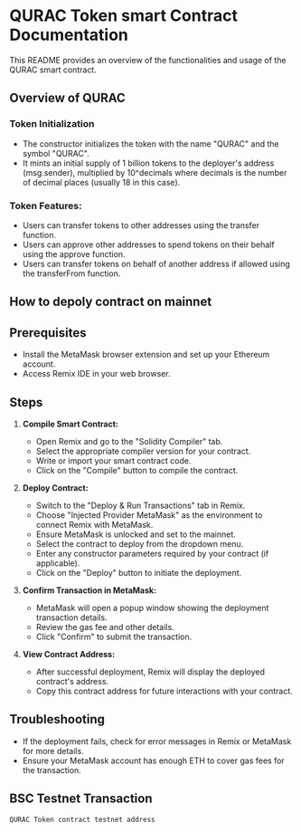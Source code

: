 # QURAC Token smart Contract Documentation

This README provides an overview of the functionalities and usage of the QURAC smart contract.

## Overview of QURAC

### Token Initialization

- The constructor initializes the token with the name "QURAC" and the symbol "QURAC".
- It mints an initial supply of 1 billion tokens to the deployer's address (msg.sender), multiplied by 10^decimals where decimals is the number  of decimal places (usually 18 in this case).

### Token Features:

- Users can transfer tokens to other addresses using the transfer function.
- Users can approve other addresses to spend tokens on their behalf using the approve function.
- Users can transfer tokens on behalf of another address if allowed using the transferFrom function.

## How to depoly contract on mainnet

## Prerequisites

- Install the MetaMask browser extension and set up your Ethereum account.
- Access Remix IDE in your web browser.

## Steps

1. **Compile Smart Contract:**
   - Open Remix and go to the "Solidity Compiler" tab.
   - Select the appropriate compiler version for your contract.
   - Write or import your smart contract code.
   - Click on the "Compile" button to compile the contract.

2. **Deploy Contract:**
   - Switch to the "Deploy & Run Transactions" tab in Remix.
   - Choose "Injected Provider MetaMask" as the environment to connect Remix with MetaMask.
   - Ensure MetaMask is unlocked and set to the mainnet.
   - Select the contract to deploy from the dropdown menu.
   - Enter any constructor parameters required by your contract (if applicable).
   - Click on the "Deploy" button to initiate the deployment.

3. **Confirm Transaction in MetaMask:**
   - MetaMask will open a popup window showing the deployment transaction details.
   - Review the gas fee and other details.
   - Click "Confirm" to submit the transaction.

4. **View Contract Address:**
   - After successful deployment, Remix will display the deployed contract's address.
   - Copy this contract address for future interactions with your contract.

## Troubleshooting

- If the deployment fails, check for error messages in Remix or MetaMask for more details.
- Ensure your MetaMask account has enough ETH to cover gas fees for the transaction.

## BSC Testnet Transaction
```
QURAC Token contract testnet address


